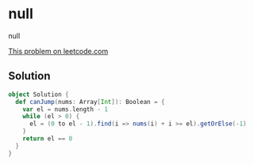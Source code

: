 # null

null

[This problem on leetcode.com](https://leetcode.com/problems/jump-game)

## Solution

```scala
object Solution {
  def canJump(nums: Array[Int]): Boolean = {
    var el = nums.length - 1
    while (el > 0) {
      el = (0 to el - 1).find(i => nums(i) + i >= el).getOrElse(-1)
    }
    return el == 0
  }
}
```
